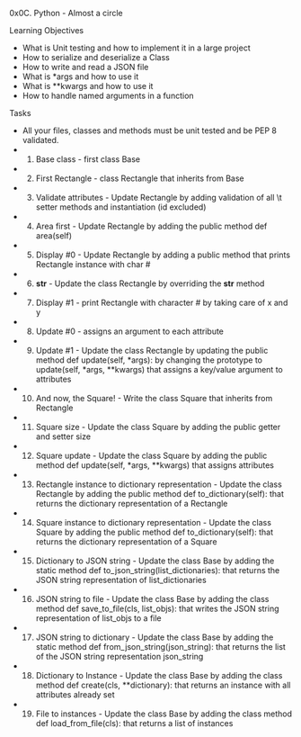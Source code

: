 0x0C. Python - Almost a circle

Learning Objectives

- What is Unit testing and how to implement it in a large project
- How to serialize and deserialize a Class
- How to write and read a JSON file
- What is *args and how to use it
- What is **kwargs and how to use it
- How to handle named arguments in a function

Tasks
- All your files, classes and methods must be unit tested and be PEP 8 validated.
- 1. Base class - first class Base
- 2. First Rectangle - class Rectangle that inherits from Base
- 3. Validate attributes - Update Rectangle by adding validation of all
\t setter methods and instantiation (id excluded)
- 4. Area first - Update Rectangle by adding the public method def area(self)
- 5. Display #0 - Update Rectangle by adding a public method that prints Rectangle instance with char #
- 6. __str__ - Update the class Rectangle by overriding the __str__ method
- 7. Display #1 - print Rectangle with character # by taking care of x and y
- 8. Update #0 - assigns an argument to each attribute
- 9. Update #1 - Update the class Rectangle by updating the public method def update(self, *args): by changing the prototype to update(self, *args, **kwargs) that assigns a key/value argument to attributes
- 10. And now, the Square! - Write the class Square that inherits from Rectangle
- 11. Square size - Update the class Square by adding the public getter and setter size
- 12. Square update - Update the class Square by adding the public method def update(self, *args, **kwargs) that assigns attributes
- 13. Rectangle instance to dictionary representation - Update the class Rectangle by adding the public method def to_dictionary(self): that returns the dictionary representation of a Rectangle
- 14. Square instance to dictionary representation - Update the class Square by adding the public method def to_dictionary(self): that returns the dictionary representation of a Square
- 15. Dictionary to JSON string - Update the class Base by adding the static method def to_json_string(list_dictionaries): that returns the JSON string representation of list_dictionaries
- 16. JSON string to file - Update the class Base by adding the class method def save_to_file(cls, list_objs): that writes the JSON string representation of list_objs to a file
- 17. JSON string to dictionary - Update the class Base by adding the static method def from_json_string(json_string): that returns the list of the JSON string representation json_string
- 18. Dictionary to Instance - Update the class Base by adding the class method def create(cls, **dictionary): that returns an instance with all attributes already set
- 19. File to instances - Update the class Base by adding the class method def load_from_file(cls): that returns a list of instances
